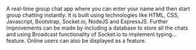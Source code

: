 A real-time group chat app where you can enter your name and then start group chatting instantly. It is built using technologies like HTML, CSS, Javascript, Bootstrap, Socket.io, NodeJS and ExpressJS. Further improvements can be made by including a database to store all the chats and using Broadcast functionality of Socket.io to implement typing... feature. Online users can also be displayed as a feature.
